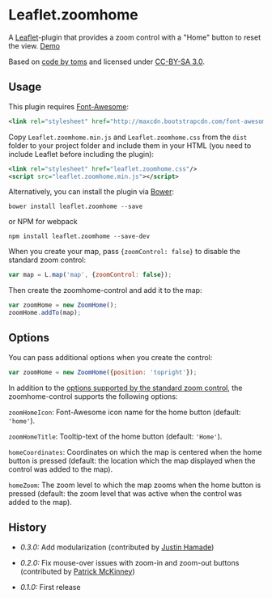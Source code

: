 # Leaflet.zoomhome

A [Leaflet](http://leafletjs.com/)-plugin that provides a zoom control with a
"Home" button to reset the view. [Demo](https://torfuspolymorphus.github.io/leaflet.zoomhome)

Based on [code by toms](https://gis.stackexchange.com/a/127383/48264) and
licensed under [CC-BY-SA 3.0](http://creativecommons.org/licenses/by-sa/3.0/).


## Usage

This plugin requires [Font-Awesome](https://fortawesome.github.io/Font-Awesome/):

```xml
<link rel="stylesheet" href="http://maxcdn.bootstrapcdn.com/font-awesome/4.3.0/css/font-awesome.min.css"/>
```

Copy `Leaflet.zoomhome.min.js` and `Leaflet.zoomhome.css` from the `dist` folder to
your project folder and include them in your HTML (you need to include Leaflet before
including the plugin):

```xml
<link rel="stylesheet" href="leaflet.zoomhome.css"/>
<script src="leaflet.zoomhome.min.js"></script>
```

Alternatively, you can install the plugin via [Bower](http://bower.io):

    bower install leaflet.zoomhome --save

or NPM for webpack

    npm install leaflet.zoomhome --save-dev

When you create your map, pass `{zoomControl: false}` to disable the standard
zoom control:

```js
var map = L.map('map', {zoomControl: false});
```

Then create the zoomhome-control and add it to the map:

```js
var zoomHome = new ZoomHome();
zoomHome.addTo(map);
```


## Options

You can pass additional options when you create the control:

```js
var zoomHome = new ZoomHome({position: 'topright'});
```

In addition to the [options supported by the standard zoom control](http://leafletjs.com/reference.html#control-zoom),
the zoomhome-control supports the following options:

`zoomHomeIcon`: Font-Awesome icon name for the home button (default: `'home'`).

`zoomHomeTitle`: Tooltip-text of the home button (default: `'Home'`).

`homeCoordinates`: Coordinates on which the map is centered when the home button
is pressed (default: the location which the map displayed when the control was
added to the map).

`homeZoom`: The zoom level to which the map zooms when the home button is pressed
(default: the zoom level that was active when the control was added to the map).


## History

- *0.3.0:* Add modularization (contributed by
  [Justin Hamade](https://github.com/fingerfoodstudios/leaflet.zoomhome))

- *0.2.0:* Fix mouse-over issues with zoom-in and zoom-out buttons (contributed by
  [Patrick McKinney](https://github.com/pmacMaps))

- *0.1.0:* First release

